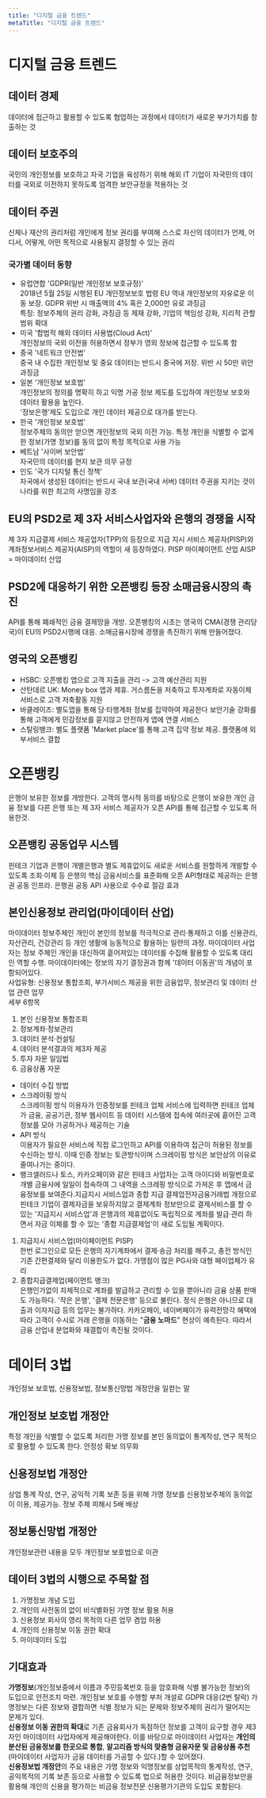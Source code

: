 ```yaml
---
title: "디지털 금융 트렌드"
metaTitle: "디지털 금융 트렌드"
---
```

# 디지털 금융 트렌드

## 데이터 경제

데이터에 접근하고 활용할 수 있도록 협업하는 과정에서 데이터가 새로운 부가가치를 창출하는 것

## 데이터 보호주의

국민의 개인정보를 보호하고 자국 기업을 육성하기 위해 해외 IT 기업이 자국민의 데이터를 국외로 이전하지 못하도록 엄격한 보안규정을 적용하는 것

## 데이터 주권

신체나 재산의 권리처럼 개인에게 정보 권리를 부여해 스스로 자신의 데이터가 언제, 어디서, 어떻게, 어떤 목적으로 사용될지 결정할 수 있는 권리

### 국가별 데이터 동향

-   유럽연합 'GDPR(일반 개인정보 보호규정)'  
    2018년 5월 25일 시행된 EU 개인정보보호 법령 EU 역내 개인정보의 자유로운 이동 보장. GDPR 위반 시 매출액의 4% 혹은 2,000만 유로 과징금  
    특징: 정보주체의 권리 강화, 과징금 등 제재 강화, 기업의 책임성 강화, 지리적 관할 범위 확대
-   미국 '합법적 해외 데이터 사용법(Cloud Act)'  
    개인정보의 국외 이전을 허용하면서 정부가 영외 정보에 접근할 수 있도록 함
-   중국 '네트워크 안전법'  
    중국 내 수집한 개인정보 및 중요 데이터는 반드시 중국에 저장. 위반 시 50만 위안 과징금
-   일본 '개인정보 보호법'  
    개인정보의 정의를 명확히 하고 익명 가공 정보 제도를 도입하여 개인정보 보호와 데이터 활용을 높인다.  
    '정보은행'제도 도입으로 개인 데이터 제공으로 대가를 받는다.
-   한국 '개인정보 보호법'  
    정보주체의 동의만 얻으면 개인정보의 국외 이전 가능. 특정 개인을 식별할 수 없게 한 정보(가명 정보)를 동의 없이 특정 목적으로 사용 가능
-   베트남 '사이버 보안법'  
    자국민의 데이터를 현지 보관 의무 규정
-   인도 '국가 디지털 통신 정책'  
    자국에서 생성된 데이터는 반드시 국내 보관(국내 서버) 데이터 주권을 지키는 것이 나라를 위한 최고의 사명임을 강조

## EU의 PSD2로 제 3자 서비스사업자와 은행의 경쟁을 시작

제 3자 지급결제 서비스 제공업자(TPP)의 등장으로 지급 지시 서비스 제공자(PISP)와 계좌정보서비스 제공자(AISP)의 역할이 새 등장하였다. PISP 마이페이먼트 산업 AISP = 마이데이터 산업

## PSD2에 대응하기 위한 오픈뱅킹 등장 소매금융시장의 촉진

API를 통해 폐쇄적인 금융 결제망을 개방. 오픈뱅킹의 시초는 영국의 CMA(경쟁 관리당국)이 EU의 PSD2시행에 대응. 소매금융시장에 경쟁을 촉진하기 위해 만들어졌다.

## 영국의 오픈뱅킹

- HSBC: 오픈뱅킹 앱으로 고객 지출을 관리 -> 고객 예산관리 지원
-   산탄데르 UK: Money box 앱과 제휴. 거스름돈을 저축하고 투자계좌로 자동이체 서비스로 고객 저축활동 지원
-   바클레이즈: 별도앱을 통해 당·타행계좌 정보를 집약하여 제공한다 보안기술 강화를 통해 고객에게 민감정보를 묻지않고 안전하게 앱에 연결 서비스
-   스탈링뱅크: 별도 플랫폼 'Market place'를 통해 고객 집약 정보 제공. 플랫폼에 외부서비스 결합

# 오픈뱅킹

은행이 보유한 정보를 개방한다. 고객의 명시적 동의를 바탕으로 은행이 보유한 개인 금융 정보를 다른 은행 또는 제 3자 서비스 제공자가 오픈 API를 통해 접근할 수 있도록 허용한것.

## 오픈뱅킹 공동업무 시스템

핀테크 기업과 은행이 개별은행과 별도 제휴없이도 새로운 서비스를 원할하게 개발할 수 있도록 조회·이체 등 은행의 핵심 금융서비스를 표준화해 오픈 API형태로 제공하는 은행권 공동 인프라. 은행권 공동 API 사용으로 수수료 절감 효과

## 본인신용정보 관리업(마이데이터 산업)

마이데이터 정보주체인 개인이 본인의 정보를 적극적으로 관리·통제하고 이를 신용관리, 자산관리, 건강관리 등 개인 생활에 능동적으로 활용하는 일련의 과정. 마이데이터 사업자는 정보 주체인 개인을 대신하여 흩어져있는 데이터를 수집해 활용할 수 있도록 대리인 역할 수행. 마이데이터에는 정보의 자기 결정권과 함께 '데이터 이동권'의 개념이 포함되어있다.  
사업유형: 신용정보 통합조회, 부가서비스 제공을 위한 금융업무, 정보관리 및 데이터 산업 관련 업무  
세부 6항목

1.  본인 신용정보 통합조회
2.  정보계좌·정보관리
3.  데이터 분석·컨설팅
4.  데이터 분석결과의 제3자 제공
5.  투자 자문 일임법
6.  금융상품 자문

-   데이터 수집 방법
-   스크레이핑 방식  
    스크레이핑 방식 이용자가 인증정보를 핀테크 업체 서비스에 입력하면 핀테크 업체가 금융, 공공기관, 정부 웹사이트 등 데이터 시스템에 접속에 여러곳에 흩어진 고객정보를 모아 가공하거나 제공하는 기술
-   API 방식  
    이용자가 필요한 서비스에 직접 로그인하고 API를 이용하여 접근이 허용된 정보를 수신하는 방식. 이때 인증 정보는 토큰방식이며 스크레이핑 방식은 보안상의 이유로 줄여나가는 중이다.
-   뱅크샐러드나 토스, 카카오페이와 같은 핀테크 사업자는 고객 아이디와 비밀번호로 개별 금융사에 일일이 접속하여 그 내역을 스크레핑 방식으로 가져온 후 앱에서 금융정보를 보여준다.지급지시 서비스업과 종합 지급 결제업전자금융거래법 개정으로 핀테크 기업이 결제자금을 보유하지않고 결제계좌 정보만으로 결제서비스를 할 수 있는 '지급지시 서비스업'과 은행과의 제휴없이도 독립적으로 계좌를 발급·관리 하면서 자금 이체를 할 수 있는 '종합 지급결제업'이 새로 도입될 계획이다.

1.  지급지시 서비스업(마이페이먼트 PISP)  
    한번 로그인으로 모든 은행의 자기계좌에서 결제·송금 처리를 해주고, 충전 방식인 기존 간편결제와 달리 이용한도가 없다. 가맹점이 많은 PG사와 대형 페이업체가 유리
2.  종합지급결제업(페이먼트 뱅크)  
    은행인가없이 자체적으로 계좌를 발급하고 관리할 수 있을 뿐아니라 금융 상품 판매도 가능하다. '작은 은행', '결제 전문은행' 등으로 불린다. 정식 은행은 아니므로 대출과 이자지급 등의 업무는 불가하다. 카카오페이, 네이버페이가 유력전망각 혜택에 따라 고객이 수시로 거래 은행을 이동하는 "**금융 노마드**" 현상이 예측된다. 따라서 금융 산업내 분업화와 재결합이 촉진될 것이다.

# 데이터 3법

개인정보 보호법, 신용정보법, 정보통신망법 개정안을 일컫는 말

## 개인정보 보호법 개정안

특정 개인을 식별할 수 없도록 처리한 가명 정보를 본인 동의없이 통계작성, 연구 목적으로 활용할 수 있도록 한다. 안정성 확보 의무화

## 신용정보법 개정안

상업 통계 작성, 연구, 공익적 기록 보존 등을 위해 가명 정보를 신용정보주체의 동의없이 이용, 제공가능. 정보 주체 피해시 5배 배상

## 정보통신망법 개정안

개인정보관련 내용을 모두 개인정보 보호법으로 이관

## 데이터 3법의 시행으로 주목할 점

1.  가명정보 개념 도입
2.  개인의 사전동의 없이 비식별화된 가명 정보 활용 허용
3.  신용정보 회사의 영리 목적의 다른 업무 겸업 허용
4.  개인의 신용정보 이동 권한 확대
5.  마이데이터 도입

## 기대효과

**가명정보**(개인정보중에서 이름과 주민등록번호 등을 암호화해 식별 불가능한 정보)의 도입으로 안전조치 마련. 개인정보 보호를 수행할 부처 개설로 GDPR 대응(2번 탈락) 가명정보는 다른 정보와 결합하면 식별 정보가 되는 문제와 정보주체의 권리가 떨어지는 문제가 있다.  
**신용정보 이동 권한의 확대**로 기존 금융회사가 독점하던 정보를 고객이 요구할 경우 제3자인 마이데이터 사업자에게 제공해야한다. 이를 바탕으로 마이데이터 사업자는 **개인의 분산된 금융정보를 한곳으로 통합**, **알고리즘 방식의 맞춤형 금융자문 및 금융상품 추천**(마이데이터 사업자가 금융 데이터를 가공할 수 있다.)할 수 있어졌다.  
**신용정보법 개정안**의 주요 내용은 가명 정보와 익명정보를 상업목적의 통계작성, 연구, 공익목적의 기록 보존 등으로 사용할 수 있도록 법으로 허용한 것이다. 비금융정보만을 활용해 개인의 신용을 평가하는 비금융 정보전문 신용평가기관의 도입도 포함된다.


